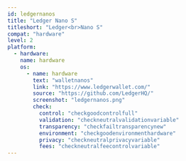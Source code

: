 ```yaml
---
id: ledgernanos
title: "Ledger Nano S"
titleshort: "Ledger<br>Nano S"
compat: "hardware"
level: 2
platform:
  - hardware:
    name: hardware
    os:
      - name: hardware
        text: "walletnanos"
        link: "https://www.ledgerwallet.com/"
        source: "https://github.com/LedgerHQ/"
        screenshot: "ledgernanos.png"
        check:
          control: "checkgoodcontrolfull"
          validation: "checkneutralvalidationvariable"
          transparency: "checkfailtransparencynew"
          environment: "checkgoodenvironmenthardware"
          privacy: "checkneutralprivacyvariable"
          fees: "checkneutralfeecontrolvariable"
---
```

